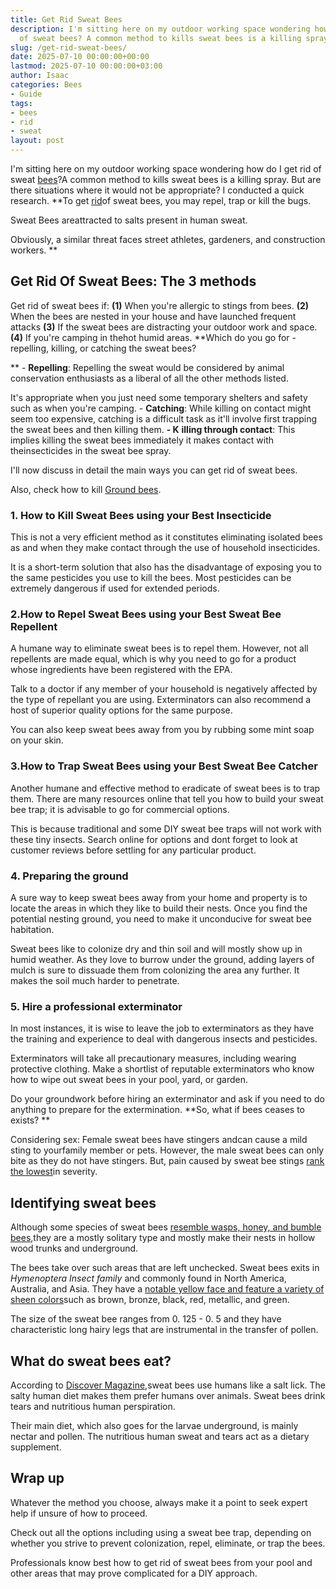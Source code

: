 ```yaml
---
title: Get Rid Sweat Bees
description: I'm sitting here on my outdoor working space wondering how do I get rid
  of sweat bees? A common method to kills sweat bees is a killing spray. But are there...
slug: /get-rid-sweat-bees/
date: 2025-07-10 00:00:00+00:00
lastmod: 2025-07-10 00:00:00+03:00
author: Isaac
categories: Bees
- Guide
tags:
- bees
- rid
- sweat
layout: post
---
```

I'm sitting here on my outdoor working space wondering how do I get rid of sweat [bees](https://pestpolicy.com/how-to-get-rid-of-carpenter-bees-without-killing-them/)?A common method to kills sweat bees is a killing spray. But are there situations where it would not be appropriate? I conducted a quick research. **To get [rid](https://pestpolicy.com/how-to-get-rid-of-ground-bees/)of sweat bees, you may repel, trap or kill the bugs.

Sweat Bees areattracted to salts present in human sweat.

Obviously, a similar threat faces street athletes, gardeners, and construction workers. **

##  Get Rid Of Sweat Bees: The 3 methods

Get rid of sweat bees if: **(1)** When you're allergic to stings from bees. **(2)** When the bees are nested in your house and have launched frequent attacks **(3)** If the sweat bees are distracting your outdoor work and space. **(4)** If you're camping in thehot humid areas. **Which do you go for - repelling, killing, or catching the sweat bees?

** - **Repelling**: Repelling the sweat would be considered by animal conservation enthusiasts as a liberal of all the other methods listed.

It's appropriate when you just need some temporary shelters and safety such as when you're camping. - **Catching**: While killing on contact might seem too expensive, catching is a difficult task as it'll involve first trapping the sweat bees and then killing them. **- K** **illing through contact**: This implies killing the sweat bees immediately it makes contact with theinsecticides in the sweat bee spray.

I'll now discuss in detail the main ways you can get rid of sweat bees.

Also, check how to kill [Ground bees](https://pestpolicy.com/how-to-get-rid-of-ground-bees/).

###  1. How to Kill Sweat Bees using your Best Insecticide

This is not a very efficient method as it constitutes eliminating isolated bees as and when they make contact through the use of household insecticides.

It is a short-term solution that also has the disadvantage of exposing you to the same pesticides you use to kill the bees. Most pesticides can be extremely dangerous if used for extended periods.

###  2.How to Repel Sweat Bees using your Best Sweat Bee Repellent

A humane way to eliminate sweat bees is to repel them. However, not all repellents are made equal, which is why you need to go for a product whose ingredients have been registered with the EPA.

Talk to a doctor if any member of your household is negatively affected by the type of repellant you are using. Exterminators can also recommend a host of superior quality options for the same purpose.

You can also keep sweat bees away from you by rubbing some mint soap on your skin.

###  3.How to Trap Sweat Bees using your Best Sweat Bee Catcher

Another humane and effective method to eradicate of sweat bees is to trap them. There are many resources online that tell you how to build your sweat bee trap; it is advisable to go for commercial options.

This is because traditional and some DIY sweat bee traps will not work with these tiny insects. Search online for options and dont forget to look at customer reviews before settling for any particular product.

###  4. Preparing the ground

A sure way to keep sweat bees away from your home and property is to locate the areas in which they like to build their nests. Once you find the potential nesting ground, you need to make it unconducive for sweat bee habitation.

Sweat bees like to colonize dry and thin soil and will mostly show up in humid weather. As they love to burrow under the ground, adding layers of mulch is sure to dissuade them from colonizing the area any further. It makes the soil much harder to penetrate.

###  5. Hire a professional exterminator

In most instances, it is wise to leave the job to exterminators as they have the training and experience to deal with dangerous insects and pesticides.

Exterminators will take all precautionary measures, including wearing protective clothing. Make a shortlist of reputable exterminators who know how to wipe out sweat bees in your pool, yard, or garden.

Do your groundwork before hiring an exterminator and ask if you need to do anything to prepare for the extermination. **So, what if bees ceases to exists? **

Considering sex: Female sweat bees have stingers andcan cause a mild sting to yourfamily member or pets. However, the male sweat bees can only bite as they do not have stingers. But, pain caused by sweat bee stings [rank the lowest](https://nature.mdc.mo.gov/discover-nature/field-guide/sweat-bees)in severity.

##  Identifying sweat bees

Although some species of sweat bees [resemble wasps, honey, and bumble bees](http://entnemdept.ufl.edu/creatures/misc/bees/halictid_bees.htm),they are a mostly solitary type and mostly make their nests in hollow wood trunks and underground.

The bees take over such areas that are left unchecked. Sweat bees exits in *Hymenoptera Insect family* and commonly found in North America, Australia, and Asia. They have a [notable yellow face and feature a variety of sheen colors](https://nature.mdc.mo.gov/discover-nature/field-guide/sweat-bees)such as brown, bronze, black, red, metallic, and green.

The size of the sweat bee ranges from 0. 125 - 0. 5 and they have characteristic long hairy legs that are instrumental in the transfer of pollen.

##  What do sweat bees eat?

According to [Discover Magazine](http://blogs.discovermagazine.com/80beats/2012/05/01/bees-that-drink-sweat-from-peoples-skin-and-tears-from-peoples-eyes/#.WdAvNYpx234),sweat bees use humans like a salt lick. The salty human diet makes them prefer humans over animals. Sweat bees drink tears and nutritious human perspiration.

Their main diet, which also goes for the larvae underground, is mainly nectar and pollen. The nutritious human sweat and tears act as a dietary supplement.

##  Wrap up

Whatever the method you choose, always make it a point to seek expert help if unsure of how to proceed.

Check out all the options including using a sweat bee trap, depending on whether you strive to prevent colonization, repel, eliminate, or trap the bees.

Professionals know best how to get rid of sweat bees from your pool and other areas that may prove complicated for a DIY approach.